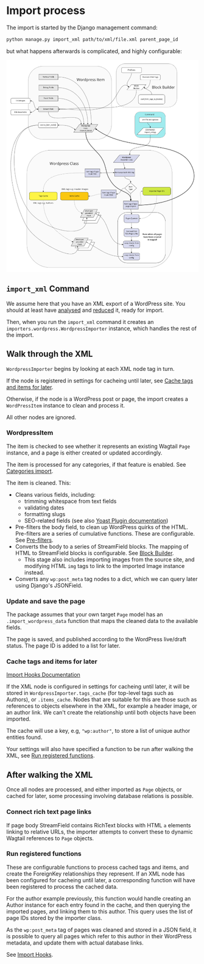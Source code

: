 # Import process

The import is started by the Django management command:

```bash
python manage.py import_xml path/to/xml/file.xml parent_page_id
```

but what happens afterwards is complicated, and highly configurable:

<img src="import-flow-diagram.png">

## `import_xml` Command

We assume here that you have an XML export of a WordPress site. You should at least have [analysed](docs/tooling.md#analyze-xml-commands) and [reduced](docs/tooling.md#reduce-xml-command) it, ready for import.

Then, when you run the `import_xml` command it creates an `importers.wordpress.WordpressImporter` instance, which handles the rest of the import.

## Walk through the XML

`WordpressImporter` begins by looking at each XML node tag in turn.

If the node is registered in settings for cacheing until later, see [Cache tags and items for later](#cache-tags-and-items-for-later).

Otherwise, if the node is a WordPress post or page, the import creates a `WordPressItem` instance to clean and process it.

All other nodes are ignored.

### WordpressItem

The item is checked to see whether it represents an existing Wagtail `Page` instance, and a page is either created or updated accordingly.

The item is processed for any categories, if that feature is enabled. See [Categories import](docs/categories_import.md).

The item is cleaned. This:

- Cleans various fields, including:
    - trimming whitespace from text fields
    - validating dates
    - formatting slugs
    - SEO-related fields (see also [Yoast Plugin documentation](docs/yoast.md))
- Pre-filters the body field, to clean up WordPress quirks of the HTML. Pre-filters are a series of cumulative functions. These are configurable. See [Pre-filters](docs/prefilters.md).
- Converts the body to a series of StreamField blocks. The mapping of HTML to StreamField blocks is configurable. See [Block Builder](docs/blockbuilder.md).
    - This stage also includes importing images from the source site, and modifying HTML `img` tags to link to the imported Image instance instead.
- Converts any `wp:post_meta` tag nodes to a dict, which we can query later using Django's JSONField.

### Update and save the page

The package assumes that your own target `Page` model has an `.import_wordpress_data` function that maps the cleaned data to the available fields.

The page is saved, and published according to the WordPress live/draft status. The page ID is added to a list for later.

### Cache tags and items for later

[Import Hooks Documentation](docs/import_hooks.md)

If the XML node is configured in settings for cacheing until later, it will be stored in `WordpressImporter.tags_cache` (for top-level tags such as Authors), or `.items_cache`. Nodes that are suitable for this are those such as references to objects elsewhere in the XML, for example a header image, or an author link. We can't create the relationship until both objects have been imported.

The cache will use a key, e.g, `"wp:author"`, to store a list of unique author entities found.

Your settings will also have specified a function to be run after walking the XML, see [Run registered functions](#run-registered-functions).

## After walking the XML

Once all nodes are processed, and either imported as `Page` objects, or cached for later, some processing involving database relations is possible.

### Connect rich text page links

If page body StreamField contains RichText blocks with HTML `a` elements linking to relative URLs, the importer attempts to convert these to dynamic Wagtail references to `Page` objects.

### Run registered functions

These are configurable functions to process cached tags and items, and create the ForeignKey relationships they represent. If an XML node has been configured for cacheing until later, a corresponding function will have been registered to process the cached data.

For the author example previously, this function would handle creating an Author instance for each entry found in the cache, and then querying the imported pages, and linking them to this author. This query uses the list of page IDs stored by the importer class.

As the `wp:post_meta` tag of pages was cleaned and stored in a JSON field, it is possible to query all pages which refer to this author in their WordPress metadata, and update them with actual database links.

See [Import Hooks](docs/import_hooks.md).
